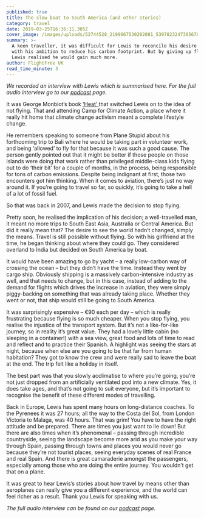```yaml
---
published: true
title: The slow boat to South America (and other stories)
category: travel
date: 2019-03-25T16:36:11.305Z
cover_image: /images/uploads/52744528_2199667530282081_5397823247305670656_n.jpg
summary: >-
  A keen traveller, it was difficult for Lewis to reconcile his desire to travel
  with his ambition to reduce his carbon footprint. But by giving up flying
  Lewis realised he would gain much more.
author: FlightFree UK
read_time_minute: 3
---
```

_We recorded an interview with Lewis which is summarised here. For the full audio interview go to our_ [_podcast_](https://www.flightfree.co.uk/podcast) _page._

It was George Monbiot’s book [‘Heat’ ](https://www.monbiot.com/books/heat/)that switched Lewis on to the idea of not flying. That and attending Camp for Climate Action, a place where it really hit home that climate change activism meant a complete lifestyle change. 

He remembers speaking to someone from Plane Stupid about his forthcoming trip to Bali where he would be taking part in volunteer work, and being ‘allowed’ to fly for that because it was such a good cause. The person gently pointed out that it might be better if those people on those islands were doing that work rather than privileged middle-class kids flying out to do ‘their bit’ for a couple of months, in the process, being responsible for tons of carbon emissions. Despite being indignant at first, those two encounters got him thinking. When it comes to aviation, there’s just no way around it. If you’re going to travel so far, so quickly, it’s going to take a hell of a lot of fossil fuel.

So that was back in 2007, and Lewis made the decision to stop flying.

Pretty soon, he realised the implication of his decision; a well-travelled man, it meant no more trips to South East Asia, Australia or Central America. But did it really mean that? The desire to see the world hadn’t changed, simply the means. Travel is still possible without flying. So with his girlfriend at the time, he began thinking about where they could go. They considered overland to India but decided on South America by boat. 

It would have been amazing to go by yacht – a really low-carbon way of crossing the ocean – but they didn’t have the time. Instead they went by cargo ship. Obviously shipping is a massively carbon-intensive industry as well, and that needs to change, but in this case, instead of adding to the demand for flights which drives the increase in aviation, they were simply piggy-backing on something that was already taking place. Whether they went or not, that ship would still be going to South America.

It was surprisingly expensive – €90 each per day – which is really frustrating because flying is so much cheaper. When you stop flying, you realise the injustice of the transport system. But it’s not a like-for-like journey, so in reality it’s great value. They had a lovely little cabin (no sleeping in a container!) with a sea view, great food and lots of time to read and reflect and to practice their Spanish. A highlight was seeing the stars at night, because when else are you going to be that far from human habitation? They got to know the crew and were really sad to leave the boat at the end. The trip felt like a holiday in itself. 

The best part was that you slowly acclimatise to where you’re going, you’re not just dropped from an artificially ventilated pod into a new climate. Yes, it does take ages, and that’s not going to suit everyone, but it’s important to recognise the benefit of these different modes of travelling. 

Back in Europe, Lewis has spent many hours on long-distance coaches. To the Pyrenees it was 27 hours; all the way to the Costa del Sol, from London Victoria to Malaga, was 40 hours. That was grim! You have to have the right attitude and be prepared. There are times you just want to lie down! But there are also times when it’s phenomenal – passing through incredible countryside, seeing the landscape become more arid as you make your way through Spain, passing through towns and places you would never go because they’re not tourist places, seeing everyday scenes of real France and real Spain. And there is great camaraderie amongst the passengers, especially among those who are doing the entire journey. You wouldn’t get that on a plane. 

It was great to hear Lewis’s stories about how travel by means other than aeroplanes can really give you a different experience, and the world can feel richer as a result. Thank you Lewis for speaking with us.

_The full audio interview can be found on our_ [_podcast_](/podcast) _page._
